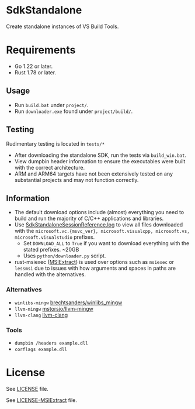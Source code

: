 # SdkStandalone
Create standalone instances of VS Build Tools.

# Requirements
- Go 1.22 or later.
- Rust 1.78 or later.

## Usage
- Run `build.bat` under `project/`.
- Run `downloader.exe` found under `project/build/`.

## Testing
Rudimentary testing is located in `tests/*`
- After downloading the standalone SDK, run the tests via `build_win.bat`.
- View dumpbin header information to ensure the executables were built with the correct architecture.
- ARM and ARM64 targets have not been extensively tested on any substantial projects and may not function correctly.

## Information
- The default download options include (almost) everything you need to build and run the majority of C/C++ applications and libraries.
- Use [SdkStandaloneSessionReference.log](./SdkStandaloneSessionReference.log) to view all files downloaded with the `microsoft.vc.{msvc_ver}, microsoft.visualcpp, microsoft.vs, microsoft.visualstudio` prefixes.
    - Set `DOWNLOAD_ALL` to `True` if you want to download everything with the stated prefixes. ~20GB
    - Uses `python/downloader.py` script.
- rust-msiexec ([MSIExtract](https://github.com/Super-Pizza/MSIExtract)) is used over options such as `msiexec` or `lessmsi` due to issues with how arguments and spaces in paths are handled with the alternatives.

### Alternatives
- `winlibs-mingw` [brechtsanders/winlibs_mingw](https://github.com/brechtsanders/winlibs_mingw/releases)
- `llvm-mingw` [mstorsjo/llvm-mingw](https://github.com/mstorsjo/llvm-mingw)
- `llvm-clang` [llvm-clang](https://releases.llvm.org/download.html)

### Tools
- `dumpbin /headers example.dll`
- `corflags example.dll`

# License
See [LICENSE](./LICENSE) file.

See [LICENSE-MSIExtract](./LICENSE-MSIExtract) file.